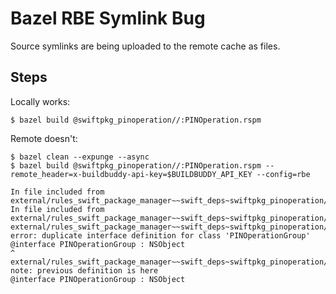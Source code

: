 # Bazel RBE Symlink Bug

Source symlinks are being uploaded to the remote cache as files.

## Steps

Locally works:

```shellsession
$ bazel build @swiftpkg_pinoperation//:PINOperation.rspm
```

Remote doesn't:

```shellsession
$ bazel clean --expunge --async
$ bazel build @swiftpkg_pinoperation//:PINOperation.rspm --remote_header=x-buildbuddy-api-key=$BUILDBUDDY_API_KEY --config=rbe

In file included from external/rules_swift_package_manager~~swift_deps~swiftpkg_pinoperation/Source/PINOperationGroup.m:10:
In file included from external/rules_swift_package_manager~~swift_deps~swiftpkg_pinoperation/Source/include/PINOperation/PINOperation.h:12:
external/rules_swift_package_manager~~swift_deps~swiftpkg_pinoperation/Source/include/PINOperation/PINOperationGroup.h:20:1: error: duplicate interface definition for class 'PINOperationGroup'
@interface PINOperationGroup : NSObject
^
external/rules_swift_package_manager~~swift_deps~swiftpkg_pinoperation/Source/PINOperationGroup.h:20:12: note: previous definition is here
@interface PINOperationGroup : NSObject
```
